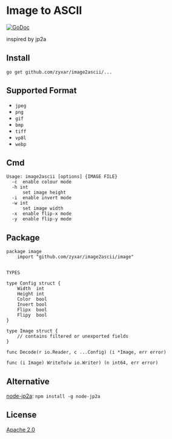 # Image to ASCII
[![GoDoc][1]][2]

[1]: https://godoc.org/github.com/zyxar/image2ascii/ascii?status.svg
[2]: https://godoc.org/github.com/zyxar/image2ascii/ascii

inspired by jp2a

## Install

`go get github.com/zyxar/image2ascii/...`

## Supported Format

- `jpeg`
- `png`
- `gif`
- `bmp`
- `tiff`
- `vp8l`
- `webp`

## Cmd

```
Usage: image2ascii [options] {IMAGE FILE}
  -c  enable colour mode
  -h int
      set image height
  -i  enable invert mode
  -w int
      set image width
  -x  enable flip-x mode
  -y  enable flip-y mode
```

## Package

```godoc
package image
    import "github.com/zyxar/image2ascii/image"


TYPES

type Config struct {
    Width  int
    Height int
    Color  bool
    Invert bool
    Flipx  bool
    Flipy  bool
}

type Image struct {
    // contains filtered or unexported fields
}

func Decode(r io.Reader, c ...Config) (i *Image, err error)

func (i Image) WriteTo(w io.Writer) (n int64, err error)
```

## Alternative

[node-jp2a](https://github.com/zyxar/node-jp2a): `npm install -g node-jp2a`


## License
[Apache 2.0](http://opensource.org/licenses/Apache-2.0)
